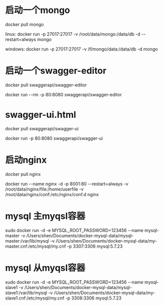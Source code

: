 # 启动一个mongo
docker pull mongo

linux: docker run -p 27017:27017 -v /root/data/mongo:/data/db -d --restart=always mongo 

windows: docker run -p 27017:27017 -v /f/mongo/data:/data/db -d mongo

# 启动一个swagger-editor 
docker pull swaggerapi/swagger-editor

docker run --rm -p 80:8080 swaggerapi/swagger-editor

# swagger-ui.html
docker pull swaggerapi/swagger-ui

docker run -p 80:8080 swaggerapi/swagger-ui

# 启动nginx
docker pull nginx

docker run --name nginx -d -p 8001:80 --restart=always -v /root/data/nginx/file:/home/userfile -v /root/data/nginx/conf:/etc/nginx/conf.d nginx

# mysql 主myqsl容器

sudo docker run -d -e MYSQL_ROOT_PASSWORD=123456 --name mysql-master  -v /Users/shen/Documents/docker-mysql-data/mysql-master:/var/lib/mysql -v /Users/shen/Documents/docker-mysql-data/my-master.cnf:/etc/mysql/my.cnf -p 3307:3306 mysql:5.7.23

# mysql 从myqsl容器
sudo docker run -d -e MYSQL_ROOT_PASSWORD=123456 --name mysql-slave1 -v /Users/shen/Documents/docker-mysql-data/mysql-slave1:/var/lib/mysql -v /Users/shen/Documents/docker-mysql-data/my-slave1.cnf:/etc/mysql/my.cnf -p 3308:3306 mysql:5.7.23



